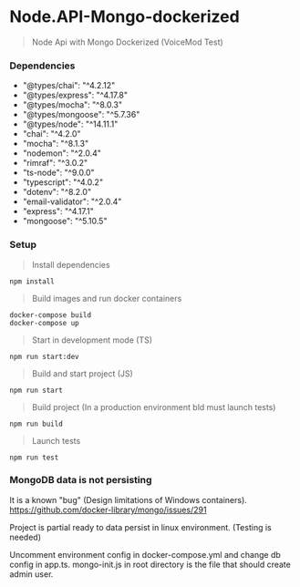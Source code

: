 # Node.API-Mongo-dockerized
> Node Api with Mongo Dockerized (VoiceMod Test)

### Dependencies
-  "@types/chai": "^4.2.12"
-  "@types/express": "^4.17.8"
-  "@types/mocha": "^8.0.3"
-  "@types/mongoose": "^5.7.36"
-  "@types/node": "^14.11.1"
-  "chai": "^4.2.0"
-  "mocha": "^8.1.3"
-  "nodemon": "^2.0.4"
-  "rimraf": "^3.0.2"
-  "ts-node": "^9.0.0"
-  "typescript": "^4.0.2"
-  "dotenv": "^8.2.0"
-  "email-validator": "^2.0.4"
-  "express": "^4.17.1"
-  "mongoose": "^5.10.5"

### Setup
> Install dependencies
```shell
npm install
```

> Build images and run docker containers
```shell
docker-compose build
docker-compose up
```

> Start in development mode (TS)
```shell
npm run start:dev
```

> Build and start project (JS)
```shell
npm run start
```

> Build project (In a production environment bld must launch tests)
```shell
npm run build
```

> Launch tests
```shell
npm run test
```

### MongoDB data is not persisting
It is a known "bug" (Design limitations of Windows containers).
https://github.com/docker-library/mongo/issues/291

Project is partial ready to data persist in linux environment. (Testing is needed)

Uncomment environment config in docker-compose.yml and change db config in app.ts.
mongo-init.js in root directory is the file that should create admin user.